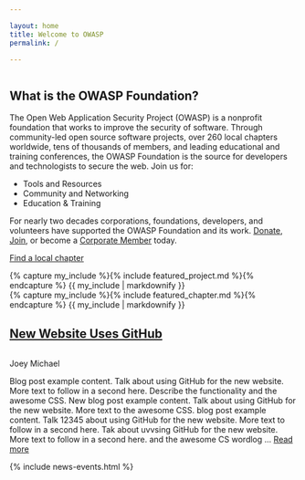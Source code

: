 ```yaml
---

layout: home
title: Welcome to OWASP
permalink: /

---
```


<!-- Rebuild Site Tag 32 -->
<section class="homepage-promo">
  <img src="https://via.placeholder.com/400x400" alt="">
</section>

<section class="homepage-welcome">
  <h1>What is the OWASP Foundation?</h1>
<p>The Open Web Application Security Project (OWASP) is a nonprofit foundation that works to improve the security of software. Through community-led open source software projects, over 260 local chapters worldwide, tens of thousands of members, and leading educational and training conferences, the OWASP Foundation is the source for developers and technologists to secure the web. Join us for:</p>

<ul>
<li>Tools and Resources</li>
<li>Community and Networking</li>
<li>Education & Training</li>
</ul>

<p>For nearly two decades corporations, foundations, developers, and volunteers have supported the OWASP Foundation and its work. <a href="#">Donate</a>, <a href="#">Join</a>, or become a <a href="#">Corporate Member</a> today.</p>

  <a href="https://www.meetup.com/pro/owasp" class="callout-link">Find a local chapter</a>
</section>

<section class="homepage-project">
 {% capture my_include %}{% include featured_project.md %}{% endcapture %}
  {{ my_include | markdownify }}
</section>

<section class="homepage-chapter">
  {% capture my_include %}{% include featured_chapter.md %}{% endcapture %}
  {{ my_include | markdownify }}
</section>

<section class="homepage-blog">
  <h2><a href="#">New Website Uses GitHub</a></h2>
  <a><img src="https://owasp.github.io/www--site-theme/assets/image/test-photo.png" alt=""></a>
  <p class="author"><a>Joey Michael</a></p>
  <p>Blog post example content. Talk about using GitHub for the new website. More text to follow in a second here. Describe the functionality and the awesome CSS. New blog post example content. Talk about using GitHub for the new website. More text to the awesome CSS. blog post example content. Talk 12345 about using GitHub for the new website. More text to follow in a second here. Tak about uvvsing GitHub for the new website. More text to follow in a second here.  and the awesome CS wordlog ... <a href="#">Read more</a> </p>

</section>

{% include news-events.html %}
